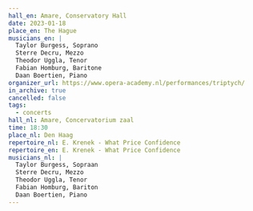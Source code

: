 ```yaml
---
hall_en: Amare, Conservatory Hall
date: 2023-01-18
place_en: The Hague
musicians_en: |
  Taylor Burgess, Soprano
  Sterre Decru, Mezzo
  Theodor Uggla, Tenor
  Fabian Homburg, Baritone
  Daan Boertien, Piano
organizer_url: https://www.opera-academy.nl/performances/triptych/
in_archive: true
cancelled: false
tags:
  - concerts
hall_nl: Amare, Concervatorium zaal
time: 18:30
place_nl: Den Haag
repertoire_nl: E. Krenek - What Price Confidence
repertoire_en: E. Krenek - What Price Confidence
musicians_nl: |
  Taylor Burgess, Sopraan
  Sterre Decru, Mezzo
  Theodor Uggla, Tenor
  Fabian Homburg, Bariton
  Daan Boertien, Piano
---
```

